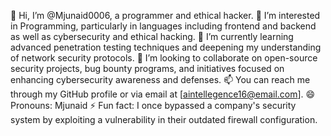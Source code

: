 👋 Hi, I’m @Mjunaid0006, a programmer and ethical hacker.
👀 I’m interested in Programming, particularly in languages including frontend and backend as well as cybersecurity and ethical hacking.
🌱 I’m currently learning advanced penetration testing techniques and deepening my understanding of network security protocols.
💞️ I’m looking to collaborate on open-source security projects, bug bounty programs, and initiatives focused on enhancing cybersecurity awareness and defenses.
📫 You can reach me through my GitHub profile or via email at [aintellegence16@email.com].
😄 Pronouns: Mjunaid
⚡ Fun fact: I once bypassed a company's security system by exploiting a vulnerability in their outdated firewall configuration.
<!---
Mjunaid0006/Mjunaid0006 is a ✨ special ✨ repository because its `README.md` (this file) appears on your GitHub profile.
You can click the Preview link to take a look at your changes.
--->
